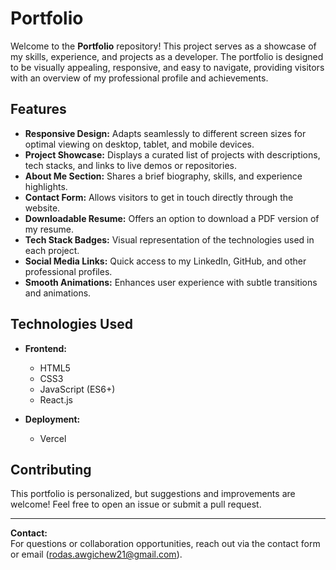 # Portfolio

Welcome to the **Portfolio** repository! This project serves as a showcase of my skills, experience, and projects as a developer. The portfolio is designed to be visually appealing, responsive, and easy to navigate, providing visitors with an overview of my professional profile and achievements.

## Features

- **Responsive Design:** Adapts seamlessly to different screen sizes for optimal viewing on desktop, tablet, and mobile devices.
- **Project Showcase:** Displays a curated list of projects with descriptions, tech stacks, and links to live demos or repositories.
- **About Me Section:** Shares a brief biography, skills, and experience highlights.
- **Contact Form:** Allows visitors to get in touch directly through the website.
- **Downloadable Resume:** Offers an option to download a PDF version of my resume.
- **Tech Stack Badges:** Visual representation of the technologies used in each project.
- **Social Media Links:** Quick access to my LinkedIn, GitHub, and other professional profiles.
- **Smooth Animations:** Enhances user experience with subtle transitions and animations.

## Technologies Used

- **Frontend:**  
  - HTML5  
  - CSS3  
  - JavaScript (ES6+)  
  - React.js 

- **Deployment:**  
  - Vercel


## Contributing

This portfolio is personalized, but suggestions and improvements are welcome! Feel free to open an issue or submit a pull request.

---

**Contact:**  
For questions or collaboration opportunities, reach out via the contact form or email (rodas.awgichew21@gmail.com).
